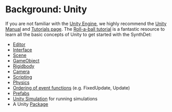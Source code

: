 # Background: Unity
If you are not familiar with the [Unity Engine](https://unity3d.com/unity), we
highly recommend the [Unity Manual](https://docs.unity3d.com/Manual/index.html)
and [Tutorials page](https://unity3d.com/learn/tutorials). The
[Roll-a-ball tutorial](https://unity3d.com/learn/tutorials/s/roll-ball-tutorial)
is a fantastic resource to learn all the basic concepts of Unity to get started
with the SynthDet:

* [Editor](https://docs.unity3d.com/Manual/UsingTheEditor.html)
* [Interface](https://docs.unity3d.com/Manual/LearningtheInterface.html)
* [Scene](https://docs.unity3d.com/Manual/CreatingScenes.html)
* [GameObject](https://docs.unity3d.com/Manual/GameObjects.html)
* [Rigidbody](https://docs.unity3d.com/ScriptReference/Rigidbody.html)
* [Camera](https://docs.unity3d.com/Manual/Cameras.html)
* [Scripting](https://docs.unity3d.com/Manual/ScriptingSection.html)
* [Physics](https://docs.unity3d.com/Manual/PhysicsSection.html)
* [Ordering of event functions](https://docs.unity3d.com/Manual/ExecutionOrder.html)
  (e.g. FixedUpdate, Update)
* [Prefabs](https://docs.unity3d.com/Manual/Prefabs.html)
* [Unity Simulation](https://unity.com/products/simulation) for running simulations
* A Unity [Package](https://docs.unity3d.com/Manual/Packages.html)
